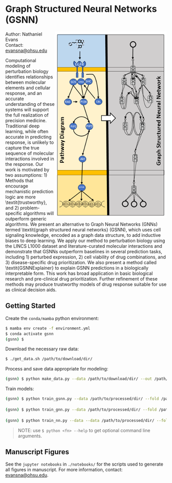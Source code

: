 # Graph Structured Neural Networks (GSNN)

<img align="right" src="./extdata/GSNN_summary.png" width="350">

Author: Nathaniel Evans   
Contact: evansna@ohsu.edu

Computational modeling of perturbation biology identifies relationships between molecular elements and cellular response, and an accurate understanding of these systems will support the full realization of precision medicine. Traditional deep learning, while often accurate in predicting response, is unlikely to capture the true sequence of molecular interactions involved in the response. Our work is motivated by two assumptions: 1) Methods that encourage mechanistic prediction logic are more \textit{trustworthy}, and 2) problem-specific algorithms will outperform generic algorithms. We present an alternative to Graph Neural Networks (GNNs) termed \textit{graph structured neural networks} (GSNN), which uses cell signaling knowledge, encoded as a graph data structure, to add inductive biases to deep learning. We apply our method to perturbation biology using the LINCS L1000 dataset and literature-curated molecular interactions and demonstrate that GSNNs outperform baselines in several prediction tasks, including 1) perturbed expression, 2) cell viability of drug combinations, and 3) disease-specific drug prioritization. We also present a method called \textit{GSNNExplainer} to explain GSNN predictions in a biologically interpretable form. This work has broad application in basic biological research and pre-clinical drug prioritization. Further refinement of these methods may produce trustworthy models of drug response suitable for use as clinical decision aids.

## Getting Started

Create the `conda/mamba` python environment: 
```bash 
$ mamba env create -f environment.yml 
$ conda activate gsnn 
(gsnn) $
```

Download the necessary raw data: 
```bash 
$ ./get_data.sh /path/to/download/dir/
```

Process and save data appropriate for modeling: 
```bash 
(gsnn) $ python make_data.py --data /path/to/download/dir/ --out /path/to/processed/dir/ --pathways R-HSA-9006934 --feature_space landmark best-inferred --targetome_targets
```

Train models: 
```bash 
(gsnn) $ python train_gsnn.py --data /path/to/processed/dir/ --fold /path/to/data/partitions/dir/ --out /path/to/output/ 

(gsnn) $ python train_gnn.py --data /path/to/processed/dir/ --fold /path/to/data/partitions/dir/ --out /path/to/output/ 

(gsnn) $ python train_nn.py --data --data /path/to/processed/dir/ --fold /path/to/data/partitions/dir/ --out /path/to/output/
```

> NOTE: use ```$ python <fn> --help``` to get optional command line arguments. 

## Manuscript Figures 

See the `jupyter notebooks` in `./notebooks/` for the scripts used to generate all figures in manuscript. For more information, contact: evansna@ohsu.edu. 